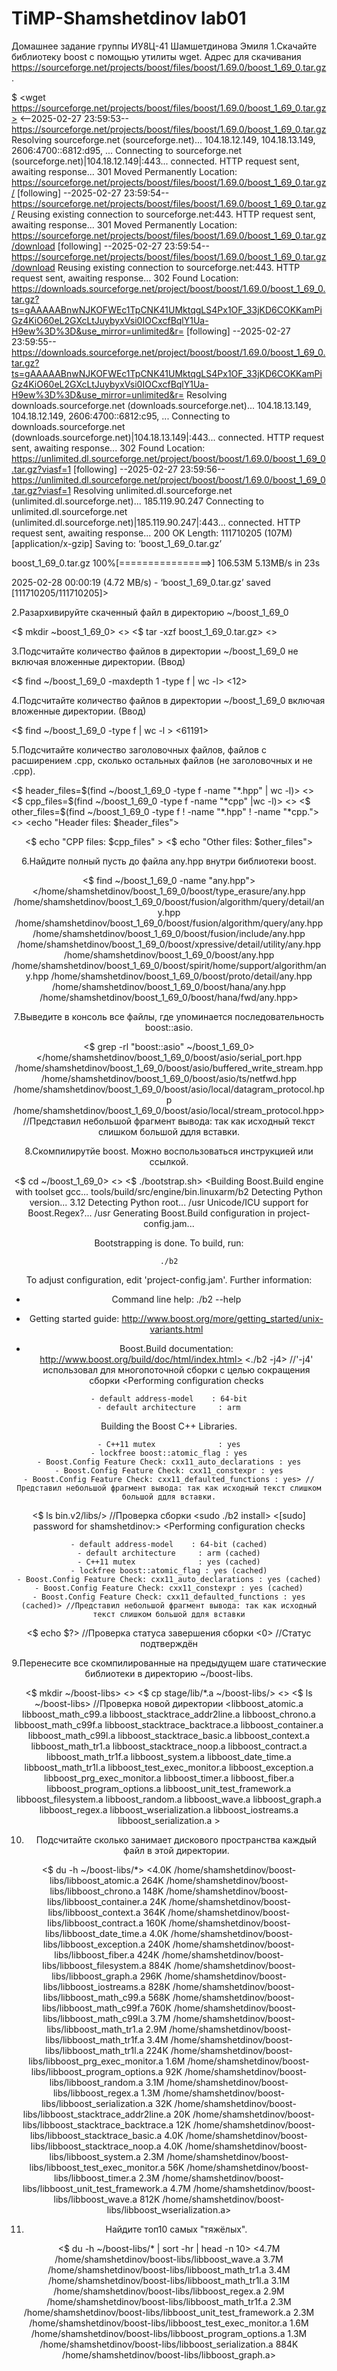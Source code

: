 # TiMP-Shamshetdinov lab01
Домашнее задание группы ИУ8Ц-41 Шамшетдинова Эмиля
1.Скачайте библиотеку boost с помощью утилиты wget. Адрес для скачивания https://sourceforge.net/projects/boost/files/boost/1.69.0/boost_1_69_0.tar.gz.

$ <wget https://sourceforge.net/projects/boost/files/boost/1.69.0/boost_1_69_0.tar.gz> 
<--2025-02-27 23:59:53--  https://sourceforge.net/projects/boost/files/boost/1.69.0/boost_1_69_0.tar.gz
Resolving sourceforge.net (sourceforge.net)... 104.18.12.149, 104.18.13.149, 2606:4700::6812:d95, ...
Connecting to sourceforge.net (sourceforge.net)|104.18.12.149|:443... connected.
HTTP request sent, awaiting response... 301 Moved Permanently
Location: https://sourceforge.net/projects/boost/files/boost/1.69.0/boost_1_69_0.tar.gz/ [following]
--2025-02-27 23:59:54--  https://sourceforge.net/projects/boost/files/boost/1.69.0/boost_1_69_0.tar.gz/
Reusing existing connection to sourceforge.net:443.
HTTP request sent, awaiting response... 301 Moved Permanently
Location: https://sourceforge.net/projects/boost/files/boost/1.69.0/boost_1_69_0.tar.gz/download [following]
--2025-02-27 23:59:54--  https://sourceforge.net/projects/boost/files/boost/1.69.0/boost_1_69_0.tar.gz/download
Reusing existing connection to sourceforge.net:443.
HTTP request sent, awaiting response... 302 Found
Location: https://downloads.sourceforge.net/project/boost/boost/1.69.0/boost_1_69_0.tar.gz?ts=gAAAAABnwNJKOFWEc1TpCNK41UMktqgLS4Px1OF_33jKD6COKKamPiGz4KiO60eL2GXcLtJuybyxVsi0IOCxcfBqlY1Ua-H9ew%3D%3D&use_mirror=unlimited&r= [following]
--2025-02-27 23:59:55--  https://downloads.sourceforge.net/project/boost/boost/1.69.0/boost_1_69_0.tar.gz?ts=gAAAAABnwNJKOFWEc1TpCNK41UMktqgLS4Px1OF_33jKD6COKKamPiGz4KiO60eL2GXcLtJuybyxVsi0IOCxcfBqlY1Ua-H9ew%3D%3D&use_mirror=unlimited&r=
Resolving downloads.sourceforge.net (downloads.sourceforge.net)... 104.18.13.149, 104.18.12.149, 2606:4700::6812:c95, ...
Connecting to downloads.sourceforge.net (downloads.sourceforge.net)|104.18.13.149|:443... connected.
HTTP request sent, awaiting response... 302 Found
Location: https://unlimited.dl.sourceforge.net/project/boost/boost/1.69.0/boost_1_69_0.tar.gz?viasf=1 [following]
--2025-02-27 23:59:56--  https://unlimited.dl.sourceforge.net/project/boost/boost/1.69.0/boost_1_69_0.tar.gz?viasf=1
Resolving unlimited.dl.sourceforge.net (unlimited.dl.sourceforge.net)... 185.119.90.247
Connecting to unlimited.dl.sourceforge.net (unlimited.dl.sourceforge.net)|185.119.90.247|:443... connected.
HTTP request sent, awaiting response... 200 OK
Length: 111710205 (107M) [application/x-gzip]
Saving to: ‘boost_1_69_0.tar.gz’

boost_1_69_0.tar.gz 100%[================>] 106.53M  5.13MB/s    in 23s     

2025-02-28 00:00:19 (4.72 MB/s) - ‘boost_1_69_0.tar.gz’ saved [111710205/111710205]>

2.Разархивируйте скаченный файл в директорию ~/boost_1_69_0

<$ mkdir ~boost_1_69_0>
<>
<$ tar -xzf boost_1_69_0.tar.gz>
<>

3.Подсчитайте количество файлов в директории ~/boost_1_69_0 не включая вложенные директории.
(Ввод)

<$ find ~/boost_1_69_0 -maxdepth 1 -type f | wc -l>
<12>

4.Подсчитайте количество файлов в директории ~/boost_1_69_0 включая вложенные директории.
(Ввод)

<$ find ~/boost_1_69_0 -type f | wc -l  >
<61191>

5.Подсчитайте количество заголовочных файлов, файлов с расширением .cpp, сколько остальных файлов (не заголовочных и не .cpp).

<$ header_files=$(find ~/boost_1_69_0 -type f -name "*.hpp" | wc -l)>
<>
<$ cpp_files=$(find ~/boost_1_69_0 -type f -name "*cpp" |wc -l)>
<>
<$ other_files=$(find ~/boost_1_69_0 -type f ! -name "*.hpp" ! -name "*cpp.">
<>
<echo "Header files: $header_files">
<Header files: 14912>
<$ echo "CPP files: $cpp_files" >
<CPP files: 13774>
<$ echo "Other files: $other_files">
<Other files: 46279>

6.Найдите полный пусть до файла any.hpp внутри библиотеки boost.

<$ find ~/boost_1_69_0 -name "any.hpp">
</home/shamshetdinov/boost_1_69_0/boost/type_erasure/any.hpp
/home/shamshetdinov/boost_1_69_0/boost/fusion/algorithm/query/detail/any.hpp
/home/shamshetdinov/boost_1_69_0/boost/fusion/algorithm/query/any.hpp
/home/shamshetdinov/boost_1_69_0/boost/fusion/include/any.hpp
/home/shamshetdinov/boost_1_69_0/boost/xpressive/detail/utility/any.hpp
/home/shamshetdinov/boost_1_69_0/boost/any.hpp
/home/shamshetdinov/boost_1_69_0/boost/spirit/home/support/algorithm/any.hpp
/home/shamshetdinov/boost_1_69_0/boost/proto/detail/any.hpp
/home/shamshetdinov/boost_1_69_0/boost/hana/any.hpp
/home/shamshetdinov/boost_1_69_0/boost/hana/fwd/any.hpp>

7.Выведите в консоль все файлы, где упоминается последовательность boost::asio.

<$ grep -rl "boost::asio" ~/boost_1_69_0>
</home/shamshetdinov/boost_1_69_0/boost/asio/serial_port.hpp
/home/shamshetdinov/boost_1_69_0/boost/asio/buffered_write_stream.hpp
/home/shamshetdinov/boost_1_69_0/boost/asio/ts/netfwd.hpp
/home/shamshetdinov/boost_1_69_0/boost/asio/local/datagram_protocol.hpp
/home/shamshetdinov/boost_1_69_0/boost/asio/local/stream_protocol.hpp> //Представил небольшой фрагмент вывода: так как исходный текст слишком большой ддля вставки.

8.Скомпилирутйе boost. Можно воспользоваться инструкцией или ссылкой.

<$ cd ~/boost_1_69_0>
<>
<$ ./bootstrap.sh>
<Building Boost.Build engine with toolset gcc... tools/build/src/engine/bin.linuxarm/b2
Detecting Python version... 3.12
Detecting Python root... /usr
Unicode/ICU support for Boost.Regex?... /usr
Generating Boost.Build configuration in project-config.jam...

Bootstrapping is done. To build, run:

    ./b2
    
To adjust configuration, edit 'project-config.jam'.
Further information:

   - Command line help:
     ./b2 --help
     
   - Getting started guide: 
     http://www.boost.org/more/getting_started/unix-variants.html
     
   - Boost.Build documentation:
     http://www.boost.org/build/doc/html/index.html>
<./b2 -j4> //'-j4' использовал для многопоточной сборки с целью сокращения сборки
<Performing configuration checks

    - default address-model    : 64-bit
    - default architecture     : arm

Building the Boost C++ Libraries.


    - C++11 mutex              : yes
    - lockfree boost::atomic_flag : yes
    - Boost.Config Feature Check: cxx11_auto_declarations : yes
    - Boost.Config Feature Check: cxx11_constexpr : yes
    - Boost.Config Feature Check: cxx11_defaulted_functions : yes> //Представил небольшой фрагмент вывода: так как исходный текст слишком большой ддля вставки.
<$ ls bin.v2/libs/> //Проверка сборки
<atomic     contract   filesystem  math            serialization  timer
chrono     coroutine  graph       program_options  stacktrace     type_erasure
config     date_time  iostreams   python           system         wave
container  exception  locale      random           test
context    fiber      log         regex            thread                     >
<sudo ./b2 install>
<[sudo] password for shamshetdinov:>
<Performing configuration checks

    - default address-model    : 64-bit (cached)
    - default architecture     : arm (cached)
    - C++11 mutex              : yes (cached)
    - lockfree boost::atomic_flag : yes (cached)
    - Boost.Config Feature Check: cxx11_auto_declarations : yes (cached)
    - Boost.Config Feature Check: cxx11_constexpr : yes (cached)
    - Boost.Config Feature Check: cxx11_defaulted_functions : yes (cached)> //Представил небольшой фрагмент вывода: так как исходный текст слишком большой ддля вставки
<$ echo $?> //Проверка статуса завершения сборки
<0>         //Статус подтверждён

9.Перенесите все скомпилированные на предыдущем шаге статические библиотеки в директорию ~/boost-libs.

<$ mkdir ~/boost-libs>
<>
<$ cp stage/lib/*.a ~/boost-libs/>
<>
<$ ls ~/boost-libs>   //Проверка новой директории
<libboost_atomic.a     libboost_math_c99.a         libboost_stacktrace_addr2line.a
libboost_chrono.a      libboost_math_c99f.a         libboost_stacktrace_backtrace.a
libboost_container.a   libboost_math_c99l.a         libboost_stacktrace_basic.a
libboost_context.a     libboost_math_tr1.a          libboost_stacktrace_noop.a
libboost_contract.a    libboost_math_tr1f.a         libboost_system.a
libboost_date_time.a   libboost_math_tr1l.a         libboost_test_exec_monitor.a
libboost_exception.a   libboost_prg_exec_monitor.a  libboost_timer.a
libboost_fiber.a       libboost_program_options.a   libboost_unit_test_framework.a
libboost_filesystem.a  libboost_random.a            libboost_wave.a
libboost_graph.a       libboost_regex.a             libboost_wserialization.a
libboost_iostreams.a   libboost_serialization.a                                      >

10. Подсчитайте сколько занимает дискового пространства каждый файл в этой директории.

<$ du -h ~/boost-libs/*>
<4.0K    /home/shamshetdinov/boost-libs/libboost_atomic.a
264K    /home/shamshetdinov/boost-libs/libboost_chrono.a
148K    /home/shamshetdinov/boost-libs/libboost_container.a
24K     /home/shamshetdinov/boost-libs/libboost_context.a
364K    /home/shamshetdinov/boost-libs/libboost_contract.a
160K    /home/shamshetdinov/boost-libs/libboost_date_time.a
4.0K    /home/shamshetdinov/boost-libs/libboost_exception.a
240K    /home/shamshetdinov/boost-libs/libboost_fiber.a
424K    /home/shamshetdinov/boost-libs/libboost_filesystem.a
884K    /home/shamshetdinov/boost-libs/libboost_graph.a
296K    /home/shamshetdinov/boost-libs/libboost_iostreams.a
828K    /home/shamshetdinov/boost-libs/libboost_math_c99.a
568K    /home/shamshetdinov/boost-libs/libboost_math_c99f.a
760K    /home/shamshetdinov/boost-libs/libboost_math_c99l.a
3.7M    /home/shamshetdinov/boost-libs/libboost_math_tr1.a
2.9M    /home/shamshetdinov/boost-libs/libboost_math_tr1f.a
3.4M    /home/shamshetdinov/boost-libs/libboost_math_tr1l.a
224K    /home/shamshetdinov/boost-libs/libboost_prg_exec_monitor.a
1.6M    /home/shamshetdinov/boost-libs/libboost_program_options.a
92K     /home/shamshetdinov/boost-libs/libboost_random.a
3.1M    /home/shamshetdinov/boost-libs/libboost_regex.a
1.3M    /home/shamshetdinov/boost-libs/libboost_serialization.a
32K     /home/shamshetdinov/boost-libs/libboost_stacktrace_addr2line.a
20K     /home/shamshetdinov/boost-libs/libboost_stacktrace_backtrace.a
12K     /home/shamshetdinov/boost-libs/libboost_stacktrace_basic.a
4.0K    /home/shamshetdinov/boost-libs/libboost_stacktrace_noop.a
4.0K    /home/shamshetdinov/boost-libs/libboost_system.a
2.3M    /home/shamshetdinov/boost-libs/libboost_test_exec_monitor.a
56K     /home/shamshetdinov/boost-libs/libboost_timer.a
2.3M    /home/shamshetdinov/boost-libs/libboost_unit_test_framework.a
4.7M    /home/shamshetdinov/boost-libs/libboost_wave.a
812K    /home/shamshetdinov/boost-libs/libboost_wserialization.a>

11. Найдите топ10 самых "тяжёлых".

<$ du -h ~/boost-libs/* | sort -hr | head -n 10>
<4.7M    /home/shamshetdinov/boost-libs/libboost_wave.a
3.7M    /home/shamshetdinov/boost-libs/libboost_math_tr1.a
3.4M    /home/shamshetdinov/boost-libs/libboost_math_tr1l.a
3.1M    /home/shamshetdinov/boost-libs/libboost_regex.a
2.9M    /home/shamshetdinov/boost-libs/libboost_math_tr1f.a
2.3M    /home/shamshetdinov/boost-libs/libboost_unit_test_framework.a
2.3M    /home/shamshetdinov/boost-libs/libboost_test_exec_monitor.a
1.6M    /home/shamshetdinov/boost-libs/libboost_program_options.a
1.3M    /home/shamshetdinov/boost-libs/libboost_serialization.a
884K    /home/shamshetdinov/boost-libs/libboost_graph.a>

